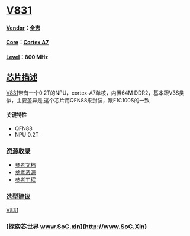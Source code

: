 ﻿# [V831](https://github.com/SoCXin/V831)

#### [Vendor](https://github.com/SoCXin/Vendor)：[全志](https://www.allwinnertech.com/)
#### [Core](https://github.com/SoCXin/Cortex)：[Cortex A7](https://github.com/SoCXin/CA7)
#### [Level](https://github.com/SoCXin/Level)：800 MHz

## [芯片描述](https://github.com/SoCXin/V831/wiki)

[V831](https://github.com/SoCXin/V831)带有一个0.2T的NPU，cortex-A7单核，内置64M DDR2，基本跟V3S类似，主要差异是,这个芯片用QFN88来封装，跟F1C100S的一致

#### 关键特性

*  QFN88
*  NPU 0.2T

### [资源收录](https://github.com/SoCXin)

* [参考文档](docs/)
* [参考资源](src/)
* [参考工程](project/)

### [选型建议](https://github.com/SoCXin)

[V831](https://github.com/SoCXin/V831)

###  [探索芯世界 www.SoC.xin](http://www.SoC.Xin)
